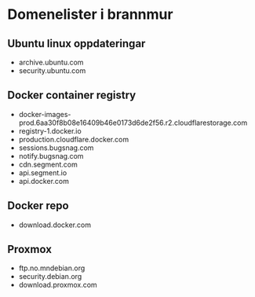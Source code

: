 # Domenelister i brannmur

## Ubuntu linux oppdateringar
- archive.ubuntu.com
- security.ubuntu.com

## Docker container registry
- docker-images-prod.6aa30f8b08e16409b46e0173d6de2f56.r2.cloudflarestorage.com
- registry-1.docker.io
- production.cloudflare.docker.com
- sessions.bugsnag.com
- notify.bugsnag.com
- cdn.segment.com
- api.segment.io
- api.docker.com

## Docker repo
- download.docker.com

## Proxmox
- ftp.no.mndebian.org
- security.debian.org
- download.proxmox.com